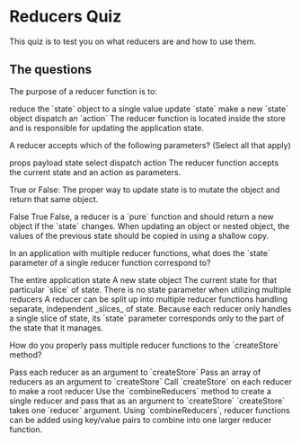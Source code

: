 # Reducers Quiz

This quiz is to test you on what reducers are and how to use them.

## The questions

<quiz>
  <question>
    <p>
      The purpose of a reducer function is to:
    </p>
    <answer>reduce the `state` object to a single value</answer>
    <answer correct>update `state`</answer>
    <answer>make a new `state` object</answer>
    <answer>dispatch an `action`</answer>
    <explanation>
    The reducer function is located inside the store and is responsible for updating the application state.
    </explanation>
  </question>
</quiz>
<quiz>
  <question multiple>
    <p>
      A reducer accepts which of the following parameters? (Select all that apply)
    </p>
    <answer>props</answer>
    <answer>payload</answer>
    <answer correct>state</answer>
    <answer>select</answer>
    <answer>dispatch</answer>
    <answer correct>action</answer>
    <explanation>
      The reducer function accepts the current state and an action as parameters.
    </explanation>
  </question>
</quiz>
<quiz>
  <question>
    <p>
      True or False: The proper way to update state is to mutate the object and 
      return that same object.
    </p>
    <answer correct> False </answer>
    <answer> True </answer>
    <explanation>
      False, a reducer is a `pure` function and should return a new
      object if the `state` changes. When updating an object or nested object,
      the values of the previous state should be copied in using a shallow copy.
    </explanation>
  </question>
</quiz>
<quiz>
  <question>
    <p>
      In an application with multiple reducer functions, what does the `state`
      parameter of a single reducer function correspond to?
    </p>
    <answer>The entire application state</answer>
    <answer>A new state object</answer>
    <answer correct>The current state for that particular `slice` of state.
    </answer>
    <answer>There is no state parameter when utilizing multiple reducers
    </answer>
    <explanation>
      A reducer can be split up into multiple reducer functions handling
      separate, independent _slices_ of state. Because each reducer only handles
      a single slice of state, its `state` parameter corresponds only to the 
      part of the state that it manages.
    </explanation>
  </question>
</quiz>
<quiz>
  <question>
    <p>
      How do you properly pass multiple reducer functions to the `createStore` method?
    </p>
    <answer>Pass each reducer as an argument to `createStore`</answer>
    <answer>Pass an array of reducers as an argument to `createStore`</answer>
    <answer>Call `createStore` on each reducer to make a root reducer</answer>
    <answer correct>Use the `combineReducers` method to create a single reducer
    and pass that as an argument to `createStore`</answer>
    <explanation>
     `createStore` takes one `reducer` argument. Using `combineReducers`, 
     reducer functions can be added using key/value pairs to combine into one 
     larger reducer function.
    </explanation>
  </question>
</quiz>
